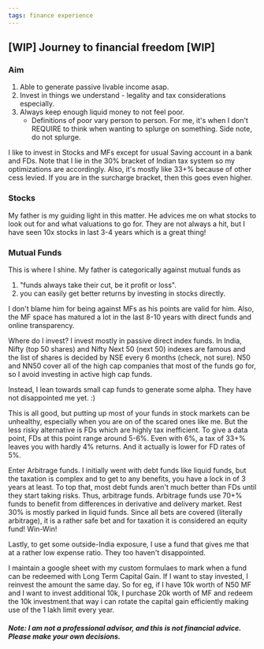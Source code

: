 ```yaml
---
tags: finance experience
---
```


## [WIP] Journey to financial freedom [WIP]

### Aim

1. Able to generate passive livable income asap.
2. Invest in things we understand - legality and tax considerations especially.
3. Always keep enough liquid money to not feel poor.
	* Definitions of poor vary person to person. For me, it's when I don't REQUIRE to think when wanting to splurge on something. Side note, do not splurge.

I like to invest in Stocks and MFs except for usual Saving account in a bank and FDs. Note that I lie in the 30% bracket of Indian tax system so my optimizations are accordingly. Also, it's mostly like 33+% because of other cess levied. If you are in the surcharge bracket, then this goes even higher.

### Stocks

My father is my guiding light in this matter. He advices me on what stocks to look out for and what valuations to go for. They are not always a hit, but I have seen 10x stocks in last 3-4 years which is a great thing!

### Mutual Funds

This is where I shine. My father is categorically against mutual funds as
1. "funds always take their cut, be it profit or loss".
2. you can easily get better returns by investing in stocks directly.

I don't blame him for being against MFs as his points are valid for him. Also, the MF space has matured a lot in the last 8-10 years with direct funds and online transparency.

Where do I invest?
I invest mostly in passive direct index funds. In India, Nifty (top 50 shares) and Nifty Next 50 (next 50) indexes are famous and the list of shares is decided by NSE every 6 months (check, not sure). N50 and NN50 cover all of the high cap companies that most of the funds go for, so I avoid investing in active high cap funds.

Instead, I lean towards small cap funds to generate some alpha. They have not disappointed me yet. :)

This is all good, but putting up most of your funds in stock markets can be unhealthy, especially when you are on of the scared ones like me. But the less risky alternative is FDs which are highly tax inefficient. To give a data point, FDs at this point range around 5-6%. Even with 6%, a tax of 33+% leaves you with hardly 4% returns. And it actually is lower for FD rates of 5%.

Enter Arbitrage funds. I initially went with debt funds like liquid funds, but the taxation is complex and to get to any benefits, you have a lock in of 3 years at least. To top that, most debt funds aren't much better than FDs until they start taking risks. Thus, arbitrage funds.
Arbitrage funds use 70+% funds to benefit from differences in derivative and delivery market. Rest 30% is mostly parked in liquid funds. Since all bets are covered (literally arbitrage), it is a rather safe bet and for taxation it is considered an equity fund! Win-Win!

Lastly, to get some outside-India exposure, I use a fund that gives me that at a rather low expense ratio. They too haven't disappointed.

I maintain a google sheet with my custom formulaes to mark when a fund can be redeemed with Long Term Capital Gain. If I want to stay invested, I reinvest the amount the same day. So for eg, if I have 10k worth of N50 MF and I want to invest additional 10k, I purchase 20k worth of MF and redeem the 10k investment.that way i can rotate the capital gain efficiently making use of the 1 lakh limit every year.


##### Note: I am not a professional advisor, and this is not financial advice. Please make your own decisions.
